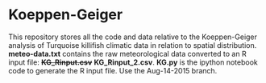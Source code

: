 # Koeppen-Geiger
This repository stores all the code and data relative to the Koeppen-Geiger analysis of Turquoise killifish climatic 
data in relation to spatial distribution.  
**meteo-data.txt** contains the raw meteorological data converted to an R input file: ~~**KG_Rinput.csv**~~ **KG_Rinput_2.csv**. 
**KG.py** is the ipython notebook code to generate the R input file. Use the Aug-14-2015 branch. 



